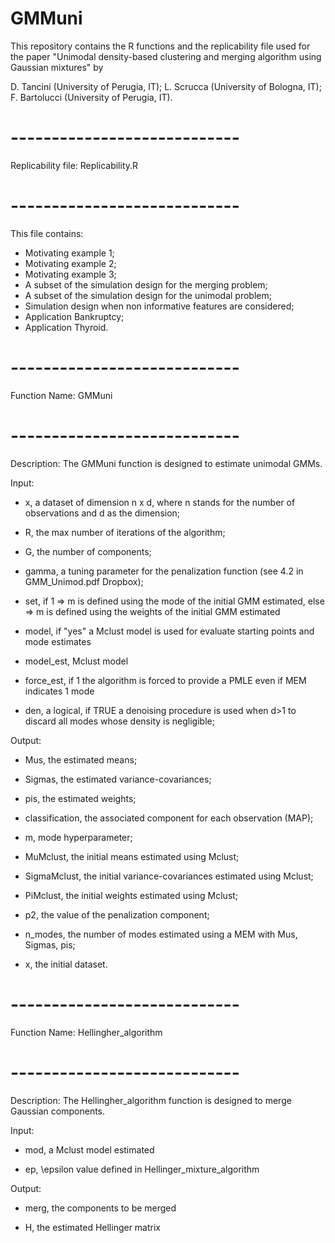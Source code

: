 # GMMuni
This repository contains the R functions and the replicability file used for the paper "Unimodal density-based clustering and merging algorithm using Gaussian mixtures" by

D. Tancini (University of Perugia, IT);
L. Scrucca (University of Bologna, IT);
F. Bartolucci (University of Perugia, IT).

# ----------------------------
Replicability file: Replicability.R
# ----------------------------

This file contains:

- Motivating example 1;
- Motivating example 2;
- Motivating example 3;
- A subset of the simulation design for the merging problem;
- A subset of the simulation design for the unimodal problem;
- Simulation design when non informative features are considered;
- Application Bankruptcy;
- Application Thyroid.

# ----------------------------
Function Name: GMMuni
# ----------------------------

Description: The GMMuni function is designed to estimate unimodal GMMs.

Input: 

- x, a dataset of dimension n x d, where n stands for the number of observations and d as the dimension;

- R, the max number of iterations of the algorithm;

- G, the number of components;

- gamma, a tuning parameter for the penalization function (see 4.2 in GMM_Unimod.pdf Dropbox);

- set, if 1 => m is defined using the mode of the initial GMM estimated, else => m is defined using the weights of the initial GMM estimated 

- model, if "yes" a Mclust model is used for evaluate starting points and mode estimates

- model_est, Mclust model

- force_est, if 1 the algorithm is forced to provide a PMLE even if MEM indicates 1 mode

- den, a logical, if TRUE a denoising procedure is used when d>1 to discard all modes whose density is negligible;

Output:

- Mus, the estimated means;

- Sigmas, the estimated variance-covariances;

- pis, the estimated weights;

- classification, the associated component for each observation (MAP);

- m, mode hyperparameter;

- MuMclust, the initial means estimated using Mclust;

- SigmaMclust, the initial variance-covariances estimated using Mclust;

- PiMclust, the initial weights estimated using Mclust;

- p2, the value of the penalization component;

- n_modes, the number of modes estimated using a MEM with Mus, Sigmas, pis;

- x, the initial dataset.

# ----------------------------
Function Name: Hellingher_algorithm
# ----------------------------

Description: The Hellingher_algorithm function is designed to merge Gaussian components.

Input: 

- mod, a Mclust model estimated 

- ep, \epsilon value defined in Hellinger_mixture_algorithm

Output:

- merg, the components to be merged

- H, the estimated Hellinger matrix 
